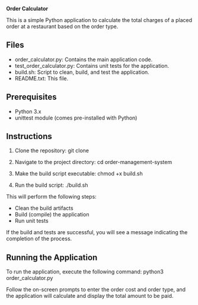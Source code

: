 **Order Calculator**

This is a simple Python application to calculate the total charges of a placed order at a restaurant based on the order type.

## Files
- order_calculator.py: Contains the main application code.
- test_order_calculator.py: Contains unit tests for the application.
- build.sh: Script to clean, build, and test the application.
- README.txt: This file.

## Prerequisites
- Python 3.x
- unittest module (comes pre-installed with Python)

## Instructions

1. Clone the repository:
    git clone <repository-url>

2. Navigate to the project directory:
    cd order-management-system

3. Make the build script executable:
    chmod +x build.sh

4. Run the build script:
    ./build.sh

This will perform the following steps:
- Clean the build artifacts
- Build (compile) the application
- Run unit tests

If the build and tests are successful, you will see a message indicating the completion of the process.

## Running the Application

To run the application, execute the following command:
    python3 order_calculator.py

Follow the on-screen prompts to enter the order cost and order type, and the application will calculate and display the total amount to be paid.

